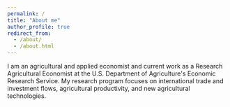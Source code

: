 ```yaml
---
permalink: /
title: "About me"
author_profile: true
redirect_from: 
  - /about/
  - /about.html
---
```


I am an agricultural and applied economist and current work as a Research Agricultural Economist at the U.S. Department of Agriculture's Economic Research Service. My research program focuses on international trade and investment flows, agricultural productivity, and new agricultural technologies. 
